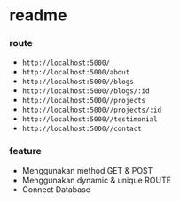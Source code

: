 # readme

### route

- `http://localhost:5000/`
- `http://localhost:5000/about`
- `http://localhost:5000//blogs`
- `http://localhost:5000//blogs/:id`
- `http://localhost:5000//projects`
- `http://localhost:5000//projects/:id`
- `http://localhost:5000//testimonial`
- `http://localhost:5000//contact`

### feature

- Menggunakan method GET & POST
- Menggunakan dynamic & unique ROUTE
- Connect Database

